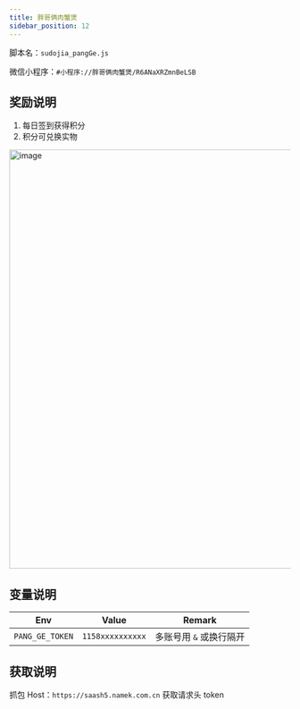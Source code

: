 ```yaml
---
title: 胖哥俩肉蟹煲
sidebar_position: 12
---
```


脚本名：`sudojia_pangGe.js`

微信小程序：`#小程序://胖哥俩肉蟹煲/R6ANaXRZmnBeLSB`

## 奖励说明

1. 每日签到获得积分
2. 积分可兑换实物

<img src="https://pic.rmb.bdstatic.com/bjh/240926/fe15b5aa8bf35bd023bb7a5914ab66747042.png" alt="image" height="750"/>

## 变量说明

|       Env       |      Value       |         Remark          |
| :-------------: | :--------------: | :---------------------: |
| `PANG_GE_TOKEN` | `1158xxxxxxxxxx` | 多账号用 `&` 或换行隔开 |

## 获取说明

抓包 Host：`https://saash5.namek.com.cn` 获取请求头 token
